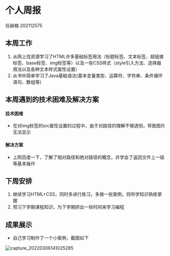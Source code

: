# 个人周报

任赫楠    202112575

## 本周工作

1. 从网上找资源学习了HTML许多基础标签用法（标题标签、文本标签、超链接标签、base标签、img标签等）以及一些CSS样式（style引入方法、选择器用法以及各种文本样式属性设置）
2. 从书中简单学习了Java基础语法(基本变量类型、运算符、字符串、条件循环语句、数组等)

## 本周遇到的技术困难及解决方案

#### 技术困难

* 在对img标签的src属性设置的过程中，由于对路径的理解不够透彻，导致图片无法显示

#### 解决方案

* 上网百度一下，了解了相对路径和绝对路径的概念，并学会了返回文件上一级等基本操作

## 下周安排

1. 继续学习HTML+CSS，同时多进行练习，多做一些案例，将所学知识熟练掌握
2. 预习下学期课程知识，为下学期挤出一些时间来学习编程

## 成果展示

* 自己学习制作了一个小案例，截图如下

![capture_20220306141025285](./img/capture_20220306141025285.bmp)

